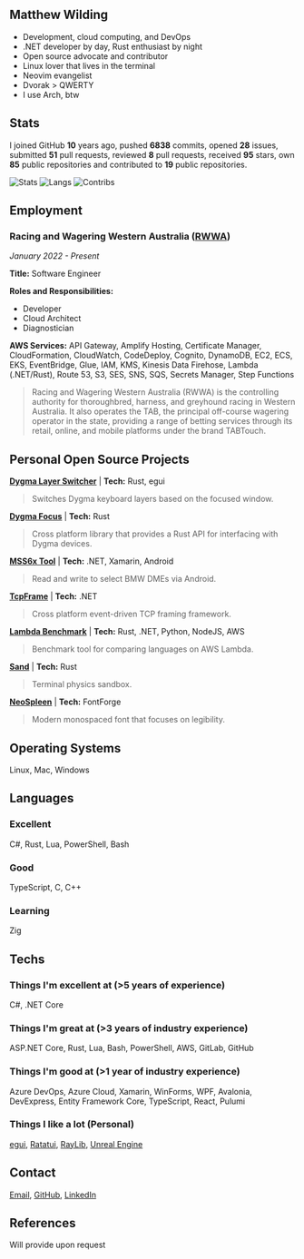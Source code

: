 ## Matthew Wilding

- Development, cloud computing, and DevOps
- .NET developer by day, Rust enthusiast by night
- Open source advocate and contributor
- Linux lover that lives in the terminal
- Neovim evangelist
- Dvorak > QWERTY
- I use Arch, btw

## Stats

I joined GitHub **10** years ago, pushed **6838** commits, opened **28** issues, submitted **51** pull requests, reviewed **8** pull requests, received **95** stars, own **85** public repositories and contributed to **19** public repositories.

![Stats](https://github-readme-stats.vercel.app/api?username=mbwilding&show_icons=true&theme=tokyonight&hide_border=true)
![Langs](https://github-readme-stats.vercel.app/api/top-langs/?username=mbwilding&layout=donut&theme=tokyonight&hide_border=true)
![Contribs](https://github-contributor-stats.vercel.app/api?username=mbwilding&theme=tokyonight&hide_border=true)

## Employment

### Racing and Wagering Western Australia ([RWWA](https://www.rwwa.com.au))

*January 2022 - Present*

**Title:** Software Engineer

**Roles and Responsibilities:**
- Developer
- Cloud Architect
- Diagnostician

**AWS Services:** API Gateway, Amplify Hosting, Certificate Manager, CloudFormation, CloudWatch, CodeDeploy, Cognito, DynamoDB, EC2, ECS, EKS, EventBridge, Glue, IAM, KMS, Kinesis Data Firehose, Lambda (.NET/Rust), Route 53, S3, SES, SNS, SQS, Secrets Manager, Step Functions

> Racing and Wagering Western Australia (RWWA) is the controlling authority for thoroughbred, harness, and greyhound racing in Western Australia. It also operates the TAB, the principal off-course wagering operator in the state, providing a range of betting services through its retail, online, and mobile platforms under the brand TABTouch.

## Personal Open Source Projects

**[Dygma Layer Switcher](https://github.com/mbwilding/dygma-layer-switcher)**
| **Tech:** Rust, egui
> Switches Dygma keyboard layers based on the focused window.

**[Dygma Focus](https://crates.io/crates/dygma_focus)**
| **Tech:** Rust
> Cross platform library that provides a Rust API for interfacing with Dygma devices.

**[MSS6x Tool](https://github.com/mbwilding/MSS6x-Tool)**
| **Tech:** .NET, Xamarin, Android
> Read and write to select BMW DMEs via Android.

**[TcpFrame](https://www.nuget.org/packages/TcpFrame)**
| **Tech:** .NET
> Cross platform event-driven TCP framing framework.

**[Lambda Benchmark](https://mbwilding.github.io/lambda-benchmark)**
| **Tech:** Rust, .NET, Python, NodeJS, AWS
> Benchmark tool for comparing languages on AWS Lambda.

**[Sand](https://github.com/mbwilding/sand)**
| **Tech:** Rust
> Terminal physics sandbox.

**[NeoSpleen](https://github.com/mbwilding/NeoSpleen)**
| **Tech:** FontForge
> Modern monospaced font that focuses on legibility.

## Operating Systems

Linux, Mac, Windows

## Languages

### Excellent

C#, Rust, Lua, PowerShell, Bash

### Good

TypeScript, C, C++

### Learning

Zig

## Techs

### Things I'm excellent at (>5 years of experience)

C#, .NET Core

### Things I'm great at (>3 years of industry experience)

ASP.NET Core, Rust, Lua, Bash, PowerShell, AWS, GitLab, GitHub

### Things I'm good at (>1 year of industry experience)

Azure DevOps, Azure Cloud, Xamarin, WinForms, WPF, Avalonia, DevExpress, Entity Framework Core, TypeScript, React, Pulumi

### Things I like a lot (Personal)

[egui](https://www.egui.rs), [Ratatui](https://ratatui.rs), [RayLib](https://www.raylib.com), [Unreal Engine](https://unrealengine.com)

## Contact

[Email](mailto:mbwilding@gmail.com), [GitHub](http://github.com/mbwilding), [LinkedIn](https://www.linkedin.com/in/mbwilding)

## References

Will provide upon request
